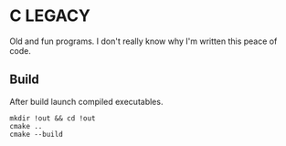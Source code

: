 # C LEGACY
Old and fun programs. I don't really know why I'm written this peace of code.

## Build
After build launch compiled executables.
```shell
mkdir !out && cd !out
cmake ..
cmake --build
```